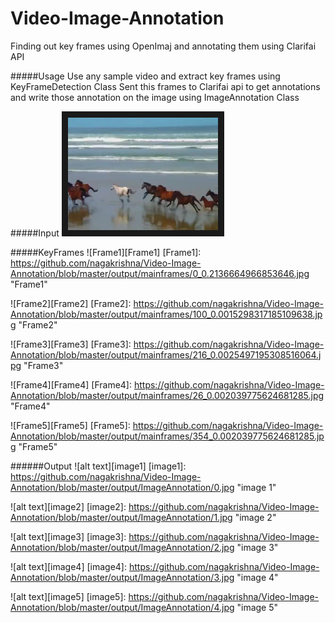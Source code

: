 # Video-Image-Annotation
Finding out key frames using OpenImaj and annotating them using Clarifai API

#####Usage
Use any sample video and extract key frames using KeyFrameDetection Class
Sent this frames to Clarifai api to get annotations and write those annotation on the image using ImageAnnotation Class


#####Input
<a href="http://www.youtube.com/watch?feature=player_embedded&v=dkaw6HKXD6U
" target="_blank"><img src="https://github.com/nagakrishna/Video-Image-Annotation/blob/master/output/mainframes/0_0.2136664966853646.jpg" 
alt="IMAGE ALT TEXT HERE" width="240" height="180" border="10" /></a>

#####KeyFrames
![Frame1][Frame1]
[Frame1]: https://github.com/nagakrishna/Video-Image-Annotation/blob/master/output/mainframes/0_0.2136664966853646.jpg "Frame1"

![Frame2][Frame2]
[Frame2]: https://github.com/nagakrishna/Video-Image-Annotation/blob/master/output/mainframes/100_0.0015298317185109638.jpg "Frame2"

![Frame3][Frame3]
[Frame3]: https://github.com/nagakrishna/Video-Image-Annotation/blob/master/output/mainframes/216_0.0025497195308516064.jpg "Frame3"

![Frame4][Frame4]
[Frame4]: https://github.com/nagakrishna/Video-Image-Annotation/blob/master/output/mainframes/26_0.002039775624681285.jpg "Frame4"

![Frame5][Frame5]
[Frame5]: https://github.com/nagakrishna/Video-Image-Annotation/blob/master/output/mainframes/354_0.002039775624681285.jpg "Frame5"

######Output
![alt text][image1]
[image1]: https://github.com/nagakrishna/Video-Image-Annotation/blob/master/output/ImageAnnotation/0.jpg "image 1"

![alt text][image2]
[image2]: https://github.com/nagakrishna/Video-Image-Annotation/blob/master/output/ImageAnnotation/1.jpg "image 2"

![alt text][image3]
[image3]: https://github.com/nagakrishna/Video-Image-Annotation/blob/master/output/ImageAnnotation/2.jpg "image 3"

![alt text][image4]
[image4]: https://github.com/nagakrishna/Video-Image-Annotation/blob/master/output/ImageAnnotation/3.jpg "image 4"

![alt text][image5]
[image5]: https://github.com/nagakrishna/Video-Image-Annotation/blob/master/output/ImageAnnotation/4.jpg "image 5"
